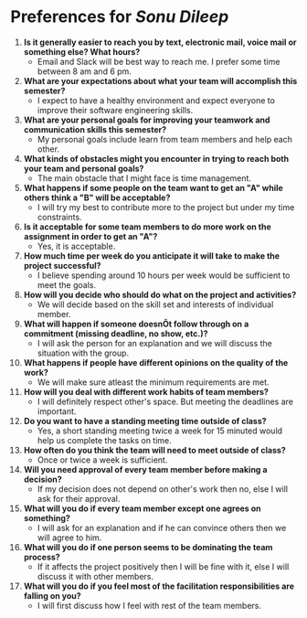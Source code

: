 # Preferences for _Sonu Dileep_

1. __Is it generally easier to reach you by text, electronic mail, voice mail or something else?  What hours?__ 
   * Email and Slack will be best way to reach me. I prefer some time between 8 am and 6 pm.
1. __What are your expectations about what your team will accomplish this semester?__ 
   * I expect to have a healthy environment and expect everyone to improve their software engineering skills.
1. __What are your personal goals for improving your teamwork and communication skills this semester?__ 
   * My personal goals include learn from team members and help each other.
1. __What kinds of obstacles might you encounter in trying to reach both your team and personal goals?__ 
   * The main obstacle that I might face is time management.
1. __What happens if some people on the team want to get an "A" while others think a "B" will be acceptable?__ 
   * I will try my best to contribute more to the project but under my time constraints. 
1. __Is it acceptable for some team members to do more work on the assignment in order to get an "A"?__ 
   * Yes, it is acceptable.
1. __How much time per week do you anticipate it will take to make the project successful?__ 
   * I believe spending around 10 hours per week would be sufficient to meet the goals.
1. __How will you decide who should do what on the project and activities?__ 
   * We will decide based on the skill set and interests of individual member.
1. __What will happen if someone doesnÕt follow through on a commitment (missing deadline, no show, etc.)?__ 
   * I will ask the person for an explanation and we will discuss the situation with the group.
1. __What happens if people have different opinions on the quality of the work?__ 
   * We will make sure atleast the minimum requirements are met.
1. __How will you deal with different work habits of team members?__ 
   * I will definitely respect other's space. But meeting the deadlines are important.
1. __Do you want to have a standing meeting time outside of class?__ 
   * Yes, a short standing meeting twice a week for 15 minuted would help us complete the tasks on time.
1. __How often do you think the team will need to meet outside of class?__ 
   * Once or twice a week is sufficient.
1. __Will you need approval of every team member before making a decision?__ 
   * If my decision does not depend on other's work then no, else I will ask for their approval.
1. __What will you do if every team member except one agrees on something?__ 
   * I will ask for an explanation and if he can convince others then we will agree to him. 
1. __What will you do if one person seems to be dominating the team process?__ 
   * If it affects the project positively then I will be fine with it, else I will discuss it with other members.
1. __What will you do if you feel most of the facilitation responsibilities are falling on you?__ 
   * I will first discuss how I feel with rest of the team members.

